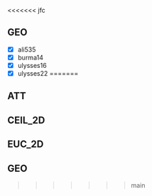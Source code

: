 <<<<<<< jfc
## GEO

- [x] ali535
- [x] burma14
- [x] ulysses16
- [x] ulysses22
=======
## ATT

## CEIL_2D

## EUC_2D

## GEO
>>>>>>> main
